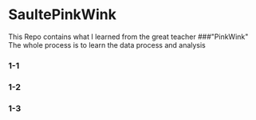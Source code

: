 # SaultePinkWink
This Repo contains what I learned from the great teacher ###"PinkWink"
The whole process is to learn the data process and analysis
### 1-1

### 1-2

### 1-3
